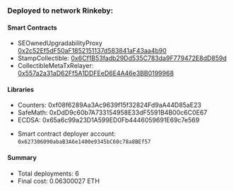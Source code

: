 ### Deployed to network Rinkeby:

#### Smart Contracts
* SEOwnedUpgradabilityProxy [0x2c52Ef5dF50aF1852151137d583841aF43aa4b90](https://rinkeby.etherscan.io/address/0x2c52ef5df50af1852151137d583841af43aa4b90#code)
* StampCollectible: [0x6Cf1B53fadb29Dd535C783da9F779472E8dD859d](https://rinkeby.etherscan.io/address/0x6Cf1B53fadb29Dd535C783da9F779472E8dD859d)
* CollectibleMetaTxRelayer: [0x557a2a31aD62Ff5A1DDFEeD6E4A46e3BB0199968]()

#### Libraries

* Counters: 0xf08f6289Aa3Ac9639f15f32824Fd9aA44D85aE23
* SafeMath: 0xDdD9c60b7A733154958E33dF5591B4B00c6C0E67
* ECDSA: 0x65a6c99a23D1A599ED0Fb4446059691E69c7e569


- Smart contract deployer account: `0x627306090abaB3A6e1400e9345bC60c78a8BEf57`

#### Summary

- Total deployments:   6
- Final cost:          0.06300027 ETH
